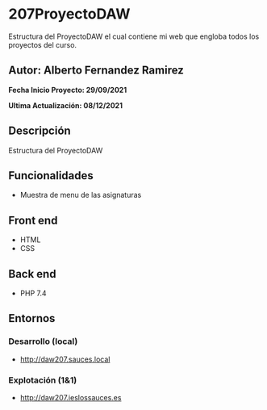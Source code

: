 # 207ProyectoDAW
Estructura del ProyectoDAW el cual contiene mi web que engloba todos los proyectos del curso.

## Autor: Alberto Fernandez Ramirez

**Fecha Inicio Proyecto: 29/09/2021**

**Ultima Actualización: 08/12/2021**

## Descripción 
Estructura del ProyectoDAW

## Funcionalidades
- Muestra de menu de las asignaturas

## Front end
- HTML
- CSS

## Back end
- PHP 7.4

## Entornos
### Desarrollo (local)
-  http://daw207.sauces.local
### Explotación (1&1)
-  http://daw207.ieslossauces.es
